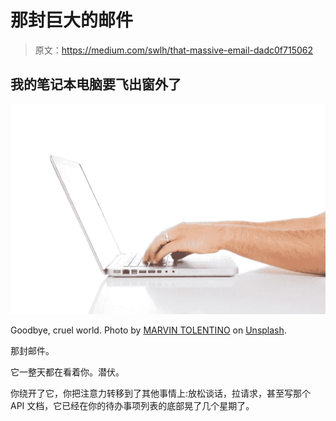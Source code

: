 # 那封巨大的邮件

> 原文：<https://medium.com/swlh/that-massive-email-dadc0f715062>

## 我的笔记本电脑要飞出窗外了

![](img/f593f5ad7ed991d09dc727f2f6346323.png)

Goodbye, cruel world. Photo by [MARVIN TOLENTINO](https://unsplash.com/photos/qxuIXy64N_o?utm_source=unsplash&utm_medium=referral&utm_content=creditCopyText) on [Unsplash](https://unsplash.com/search/photos/email?utm_source=unsplash&utm_medium=referral&utm_content=creditCopyText).

那封邮件。

它一整天都在看着你。潜伏。

你绕开了它，你把注意力转移到了其他事情上:放松谈话，拉请求，甚至写那个 API 文档，它已经在你的待办事项列表的底部晃了几个星期了。